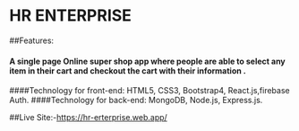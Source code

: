 # HR ENTERPRISE

##Features:
#### A single page Online super shop app where people are able to select any item  in their cart and checkout the cart with their information .
####Technology for front-end: HTML5, CSS3, Bootstrap4, React.js,firebase Auth.
####Technology for back-end: MongoDB, Node.js, Express.js.

##Live Site:-https://hr-erterprise.web.app/
